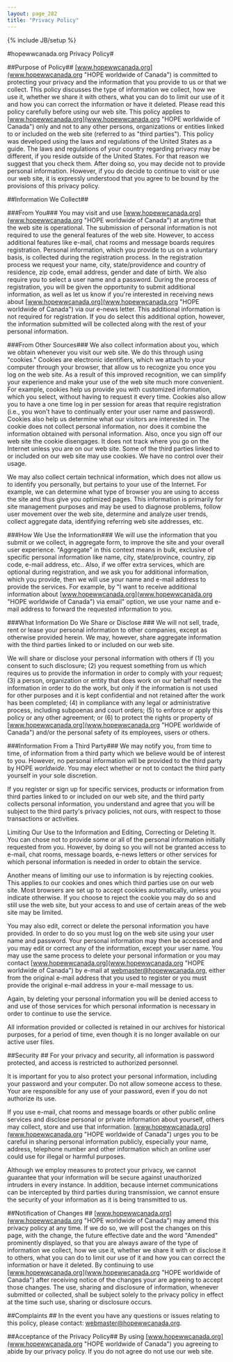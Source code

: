 ```yaml
---
layout: page_282
title: "Privacy Policy"
---
```

{% include JB/setup %}

#hopewwcanada.org Privacy Policy#



##Purpose of Policy##
[www.hopewwcanada.org](www.hopewwcanada.org "HOPE worldwide of Canada") is committed to protecting your privacy and the information that you provide to us or that we collect. This policy discusses the type of information we collect, how we use it, whether we share it with others, what you can do to limit our use of it and how you can correct the information or have it deleted. Please read this policy carefully before using our web site. This policy applies to [www.hopewwcanada.org](www.hopewwcanada.org "HOPE worldwide of Canada") only and not to any other persons, organizations or entities linked to or included on the web site (referred to as "third parties"). This policy was developed using the laws and regulations of the United States as a guide. The laws and regulations of your country regarding privacy may be different, if you reside outside of the United States. For that reason we suggest that you check them. After doing so, you may decide not to provide personal information. However, if you do decide to continue to visit or use our web site, it is expressly understood that you agree to be bound by the provisions of this privacy policy.

##Information We Collect##

###From You###
You may visit and use [www.hopewwcanada.org](www.hopewwcanada.org "HOPE worldwide of Canada") at anytime that the web site is operational. The submission of personal information is not required to use the general features of the web site. However, to access additional features like e-mail, chat rooms and message boards requires registration. Personal information, which you provide to us on a voluntary basis, is collected during the registration process. In the registration process we request your name, city, state/providence and country of residence, zip code, email address, gender and date of birth. We also require you to select a user name and a password. During the process of registration, you will be given the opportunity to submit additional information, as well as let us know if you're interested in receiving news about [www.hopewwcanada.org](www.hopewwcanada.org "HOPE worldwide of Canada") via our e-news letter. This additional information is not required for registration. If you do select this additional option, however, the information submitted will be collected along with the rest of your personal information.

###From Other Sources###
We also collect information about you, which we obtain whenever you visit our web site. We do this through using "cookies." Cookies are electronic identifiers, which we attach to your computer through your browser, that allow us to recognize you once you log on the web site. As a result of this improved recognition, we can simplify your experience and make your use of the web site much more convenient. For example, cookies help us provide you with customized information, which you select, without having to request it every time. Cookies also allow you to have a one time log in per session for areas that require registration (i.e., you won't have to continually enter your user name and password). Cookies also help us determine what our visitors are interested in. The cookie does not collect personal information, nor does it combine the information obtained with personal information. Also, once you sign off our web site the cookie disengages. It does not track where you go on the Internet unless you are on our web site. Some of the third parties linked to or included on our web site may use cookies. We have no control over their usage.

We may also collect certain technical information, which does not allow us to identify you personally, but pertains to your use of the Internet. For example, we can determine what type of browser you are using to access the site and thus give you optimized pages. This information is primarily for site management purposes and may be used to diagnose problems, follow user movement over the web site, determine and analyze user trends, collect aggregate data, identifying referring web site addresses, etc.

###How We Use the Information###
We will use the information that you submit or we collect, in aggregate form, to improve the site and your overall user experience. "Aggregate" in this context means in bulk, exclusive of specific personal information like name, city, state/province, country, zip code, e-mail address, etc.. Also, if we offer extra services, which are optional during registration, and we ask you for additional information, which you provide, then we will use your name and e-mail address to provide the services. For example, by "I want to receive additional information about [www.hopewwcanada.org](www.hopewwcanada.org "HOPE worldwide of Canada") via email" option, we use your name and e-mail address to forward the requested information to you.

###What Information Do We Share or Disclose ###
We will not sell, trade, rent or lease your personal information to other companies, except as otherwise provided herein. We may, however, share aggregate information with the third parties linked to or included on our web site.

We will share or disclose your personal information with others if (1) you consent to such disclosure; (2) you request something from us which requires us to provide the information in order to comply with your request; (3) a person, organization or entity that does work on our behalf needs the information in order to do the work, but only if the information is not used for other purposes and it is kept confidential and not retained after the work has been completed; (4) in compliance with any legal or administrative process, including subpoenas and court orders; (5) to enforce or apply this policy or any other agreement; or (6) to protect the rights or property of [www.hopewwcanada.org](www.hopewwcanada.org "HOPE worldwide of Canada") and/or the personal safety of its employees, users or others.

###Information From a Third Party###
We may notify you, from time to time, of information from a third party which we believe would be of interest to you. However, no personal information will be provided to the third party by HOPE _worldwide_. You may elect whether or not to contact the third party yourself in your sole discretion.

If you register or sign up for specific services, products or information from third parties linked to or included on our web site, and the third party collects personal information, you understand and agree that you will be subject to the third party's privacy policies, not ours, with respect to those transactions or activities.

Limiting Our Use to the Information and Editing, Correcting or Deleting It.
You can chose not to provide some or all of the personal information initially requested from you. However, by doing so you will not be granted access to e-mail, chat rooms, message boards, e-news letters or other services for which personal information is needed in order to obtain the service.

Another means of limiting our use to information is by rejecting cookies. This applies to our cookies and ones which third parties use on our web site. Most browsers are set up to accept cookies automatically, unless you indicate otherwise. If you choose to reject the cookie you may do so and still use the web site, but your access to and use of certain areas of the web site may be limited.

You may also edit, correct or delete the personal information you have provided. In order to do so you must log on the web site using your user name and password. Your personal information may then be accessed and you may edit or correct any of the information, except your user name. You may use the same process to delete your personal information or you may contact [www.hopewwcanada.org](www.hopewwcanada.org "HOPE worldwide of Canada") by e-mail at webmaster@hopewwcanada.org, either from the original e-mail address that you used to register or you must provide the original e-mail address in your e-mail message to us.

Again, by deleting your personal information you will be denied access to and use of those services for which personal information is necessary in order to continue to use the service.

All information provided or collected is retained in our archives for historical purposes, for a period of time, even though it is no longer available on our active user files.

##Security ##
For your privacy and security, all information is password protected, and access is restricted to authorized personnel.

It is important for you to also protect your personal information, including your password and your computer. Do not allow someone access to these. Your are responsible for any use of your password, even if you do not authorize its use.

If you use e-mail, chat rooms and message boards or other public online services and disclose personal or private information about yourself, others may collect, store and use that information. [www.hopewwcanada.org](www.hopewwcanada.org "HOPE worldwide of Canada") urges you to be careful in sharing personal information publicly, especially your name, address, telephone number and other information which an online user could use for illegal or harmful purposes.

Although we employ measures to protect your privacy, we cannot guarantee that your information will be secure against unauthorized intruders in every instance. In addition, because internet communications can be intercepted by third parties during transmission, we cannot ensure the security of your information as it is being transmitted to us.

##Notification of Changes ##
[www.hopewwcanada.org](www.hopewwcanada.org "HOPE worldwide of Canada") may amend this privacy policy at any time. If we do so, we will post the changes on this page, with the change, the future effective date and the word "Amended" prominently displayed, so that you are always aware of the type of information we collect, how we use it, whether we share it with or disclose it to others, what you can do to limit our use of it and how you can correct the information or have it deleted. By continuing to use [www.hopewwcanada.org](www.hopewwcanada.org "HOPE worldwide of Canada") after receiving notice of the changes your are agreeing to accept those changes. The use, sharing and disclosure of information, whenever submitted or collected, shall be subject solely to the privacy policy in effect at the time such use, sharing or disclosure occurs.

##Complaints ##
In the event you have any questions or issues relating to this policy, please contact: [webmaster@hopewwcanada.org](mailto:webmaster@hopewwcanada.org "Contact webmaster").

##Acceptance of the Privacy Policy##
By using [www.hopewwcanada.org](www.hopewwcanada.org "HOPE worldwide of Canada") you agreeing to abide by our privacy policy. If you do not agree do not use our web site.